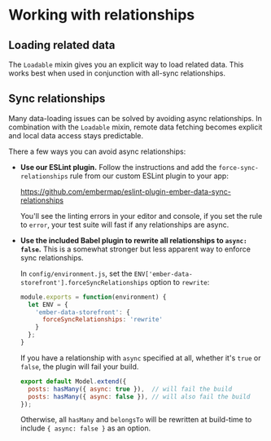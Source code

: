 # Working with relationships

## Loading related data

The `Loadable` mixin gives you an explicit way to load related data. This works best when used in conjunction with all-sync relationships.

## Sync relationships

Many data-loading issues can be solved by avoiding async relationships. In combination with the `Loadable` mixin, remote data fetching becomes explicit and local data access stays predictable.

There a few ways you can avoid async relationships:

  - **Use our ESLint plugin.** Follow the instructions and add the `force-sync-relationships` rule from our custom ESLint plugin to your app:

    https://github.com/embermap/eslint-plugin-ember-data-sync-relationships

    You'll see the linting errors in your editor and console, if you set the rule to `error`, your test suite will fast if any relationships are async.

  - **Use the included Babel plugin to rewrite all relationships to `async: false`.** This is a somewhat stronger but less apparent way to enforce sync relationships.

    In `config/environment.js`, set the `ENV['ember-data-storefront'].forceSyncRelationships` option to `rewrite`:

    ```js
    module.exports = function(environment) {
      let ENV = {
        'ember-data-storefront': {
          forceSyncRelationships: 'rewrite'
        }
      };
    }
    ```

    If you have a relationship with `async` specified at all, whether it's `true` or `false`, the plugin will fail your build.

    ```js
    export default Model.extend({
      posts: hasMany({ async: true }),  // will fail the build
      posts: hasMany({ async: false }), // will also fail the build
    });
    ```

    Otherwise, all `hasMany` and `belongsTo` will be rewritten at build-time to include `{ async: false }` as an option.
